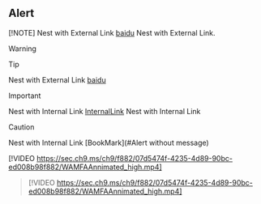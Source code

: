 ## Alert

[!NOTE] 
Nest with External Link [baidu](http://www.baidu.com/) Nest with External Link. 

> [!WARNING] 

>[!TIP] 
> Nest with External Link  [baidu](http://www.baidu.com/)

>[!IMPORTANT] 
>Nest with Internal Link [InternalLink](Link.md) Nest with Internal Link 

> [!CAUTION] 
> Nest with Internal Link [BookMark](#Alert without message)  

[!VIDEO https://sec.ch9.ms/ch9/f882/07d5474f-4235-4d89-90bc-ed008b98f882/WAMFAAnnimated_high.mp4] 

> [!VIDEO https://sec.ch9.ms/ch9/f882/07d5474f-4235-4d89-90bc-ed008b98f882/WAMFAAnnimated_high.mp4] 

